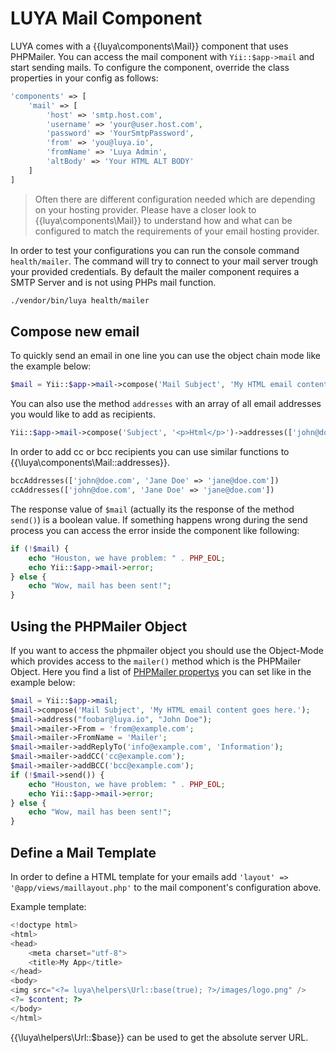 # LUYA Mail Component

LUYA comes with a {{luya\components\Mail}} component that uses PHPMailer. You can access the mail component with `Yii::$app->mail` and start sending mails. To configure the component, override the class properties in your config as follows:

```php
'components' => [
    'mail' => [
        'host' => 'smtp.host.com',
        'username' => 'your@user.host.com',
        'password' => 'YourSmtpPassword',
        'from' => 'you@luya.io',
        'fromName' => 'Luya Admin',
        'altBody' => 'Your HTML ALT BODY'
    ]
]
```

> Often there are different configuration needed which are depending on your hosting provider. Please have a closer look to {{luya\components\Mail}} to understand how and what can be configured to match the requirements of your email hosting provider.

In order to test your configurations you can run the console command `health/mailer`. The command will try to connect to your mail server trough your provided credentials. By default the mailer component requires a SMTP Server and is not using PHPs mail function.

```sh
./vendor/bin/luya health/mailer
```

## Compose new email

To quickly send an email in one line you can use the object chain mode like the example below:

```php
$mail = Yii::$app->mail->compose('Mail Subject', 'My HTML email content goes here.')->address('recipient@luya.io')->send();
```

You can also use the method `addresses` with an array of all email addresses you would like to add as recipients.

```php
Yii::$app->mail->compose('Subject', '<p>Html</p>')->addresses(['john@doe.com', 'Jane Doe' => 'jane@doe.com'])->send();
```

In order to add cc or bcc recipients you can use similar functions to {{\luya\components\Mail::addresses}}.

```php
bccAddresses(['john@doe.com', 'Jane Doe' => 'jane@doe.com'])
ccAddresses(['john@doe.com', 'Jane Doe' => 'jane@doe.com'])
```

The response value of `$mail` (actually its the response of the method `send()`) is a boolean value. If something happens wrong during the send process you can access the error inside the component like following:

```php
if (!$mail) {
    echo "Houston, we have problem: " . PHP_EOL;
    echo Yii::$app->mail->error;
} else {
    echo "Wow, mail has been sent!";
}
```

## Using the PHPMailer Object

If you want to access the phpmailer object you should use the Object-Mode which provides access to the `mailer()` method which is the PHPMailer Object. Here you find a list of [PHPMailer propertys](https://github.com/PHPMailer/PHPMailer#a-simple-example) you can set like in the example below:

```php
$mail = Yii::$app->mail;
$mail->compose('Mail Subject', 'My HTML email content goes here.');
$mail->address("foobar@luya.io", "John Doe");
$mail->mailer->From = 'from@example.com';
$mail->mailer->FromName = 'Mailer';
$mail->mailer->addReplyTo('info@example.com', 'Information');
$mail->mailer->addCC('cc@example.com');
$mail->mailer->addBCC('bcc@example.com');
if (!$mail->send()) {
    echo "Houston, we have problem: " . PHP_EOL;
    echo Yii::$app->mail->error;
} else {
    echo "Wow, mail has been sent!";
}
```

## Define a Mail Template

In order to define a HTML template for your emails add `'layout' => '@app/views/maillayout.php'` to the mail component's configuration above.

Example template:

```php
<!doctype html>
<html>
<head>
    <meta charset="utf-8">
    <title>My App</title>
</head>
<body>
<img src="<?= luya\helpers\Url::base(true); ?>/images/logo.png" />
<?= $content; ?>
</body>
</html>
```

{{\luya\helpers\Url::$base}} can be used to get the absolute server URL.
